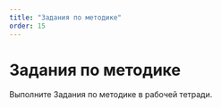 ```yaml
---
title: "Задания по методике"
order: 15
---
```


# Задания по методике

Выполните Задания по методике в рабочей тетради.